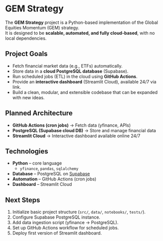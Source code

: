 # GEM Strategy

The **GEM Strategy** project is a Python-based implementation of the Global Equities Momentum (GEM) strategy.  
It is designed to be **scalable, automated, and fully cloud-based**, with no local dependencies.

## Project Goals
- Fetch financial market data (e.g., ETFs) automatically.
- Store data in a **cloud PostgreSQL database** (Supabase).
- Run scheduled jobs (ETL) in the cloud using **GitHub Actions**.
- Provide an **interactive dashboard** (Streamlit Cloud), available 24/7 via link.
- Build a clean, modular, and extensible codebase that can be expanded with new ideas.

## Planned Architecture
- **GitHub Actions (cron jobs)** → Fetch data (yfinance, APIs)  
- **PostgreSQL (Supabase cloud DB)** → Store and manage financial data  
- **Streamlit Cloud** → Interactive dashboard available online 24/7  

## Technologies
- **Python** – core language  
  - `yfinance`, `pandas`, `sqlalchemy`  
- **Database** – PostgreSQL on [Supabase](https://supabase.com/)  
- **Automation** – GitHub Actions (cron jobs)  
- **Dashboard** – Streamlit Cloud  

## Next Steps
1. Initialize basic project structure (`src/`, `data/`, `notebooks/`, `tests/`).  
2. Configure Supabase PostgreSQL instance.  
3. Add data ingestion script (yfinance → PostgreSQL).  
4. Set up GitHub Actions workflow for scheduled jobs.  
5. Deploy first version of Streamlit dashboard.  
